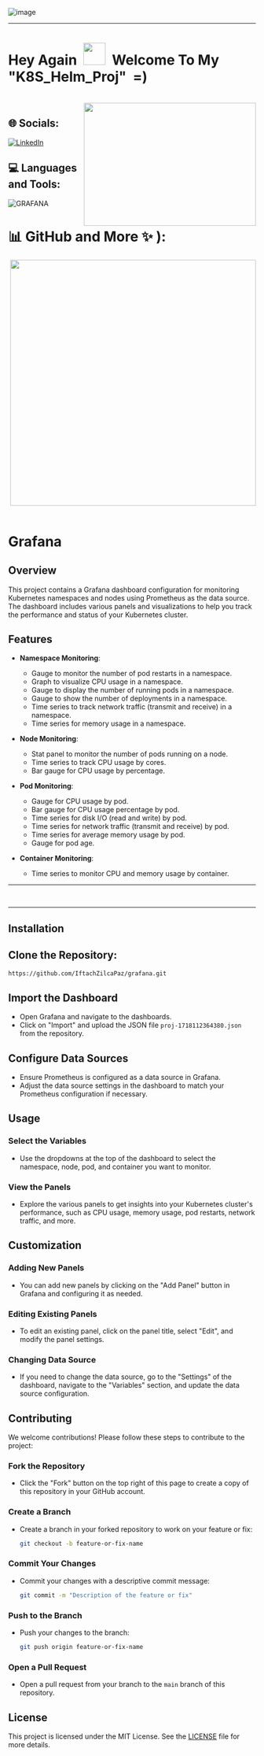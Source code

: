 
![image](https://github.com/IftachZilcaPaz/ci_cd_github_action_aws/assets/151572520/c4b1a850-020a-42af-942a-37f0a8796a49)

---

<p>
<h1> Hey Again &nbsp;<img src="https://raw.githubusercontent.com/MartinHeinz/MartinHeinz/master/wave.gif" height="45" width="45"/>&nbsp;&nbsp;Welcome To My "K8S_Helm_Proj" &nbsp;=)</h1>
</p>
<br/>

<img src="https://cdn.hashnode.com/res/hashnode/image/upload/v1689486594104/0883007c-df25-4d04-90f9-16a033cece42.gif" align="right" height="250" width="350" />


 <!--- ## 🔗 Links
[![portfolio](https://img.shields.io/badge/my_portfolio-000?style=for-the-badge&logo=ko-fi&logoColor=white)](https://katherineoelsner.com/)
[![linkedin](https://img.shields.io/badge/linkedin-0A66C2?style=for-the-badge&logo=linkedin&logoColor=white)](https://www.linkedin.com/)
[![twitter](https://img.shields.io/badge/twitter-1DA1F2?style=for-the-badge&logo=twitter&logoColor=white)](https://twitter.com/)
--->

## 🌐 Socials:
[![LinkedIn](https://img.shields.io/badge/LinkedIn-%230077B5.svg?logo=linkedin&logoColor=white)](https://www.linkedin.com/in/iftach-z-19931491/) 

<!---
<img align="center" src="https://raw.githubusercontent.com/rahuldkjain/github-profile-readme-generator/master/src/images/icons/Social/linked-in-alt.svg" alt="https://www.linkedin.com/in/iftach-z-19931491/" height="30" width="40" />
--->

## 💻 Languages and Tools:

![GRAFANA](https://img.shields.io/badge/grafana-F46800.svg?style=flat&logo=grafana&logoColor=white&color=%23F46800)

# 📊 GitHub and More ✨ ):

<img src="https://quotes-github-readme.vercel.app/api?type=horizontal&theme=radical" align="right" width="500"/>


&nbsp;
&nbsp;
&nbsp;
&nbsp;
&nbsp;
&nbsp;
&nbsp;
&nbsp;



# Grafana

## Overview

This project contains a Grafana dashboard configuration for monitoring Kubernetes namespaces and nodes using Prometheus as the data source. The dashboard includes various panels and visualizations to help you track the performance and status of your Kubernetes cluster.

## Features

- **Namespace Monitoring**:
  - Gauge to monitor the number of pod restarts in a namespace.
  - Graph to visualize CPU usage in a namespace.
  - Gauge to display the number of running pods in a namespace.
  - Gauge to show the number of deployments in a namespace.
  - Time series to track network traffic (transmit and receive) in a namespace.
  - Time series for memory usage in a namespace.

- **Node Monitoring**:
  - Stat panel to monitor the number of pods running on a node.
  - Time series to track CPU usage by cores.
  - Bar gauge for CPU usage by percentage.

- **Pod Monitoring**:
  - Gauge for CPU usage by pod.
  - Bar gauge for CPU usage percentage by pod.
  - Time series for disk I/O (read and write) by pod.
  - Time series for network traffic (transmit and receive) by pod.
  - Time series for average memory usage by pod.
  - Gauge for pod age.

- **Container Monitoring**:
  - Time series to monitor CPU and memory usage by container.
 
--------

&nbsp;
&nbsp;
&nbsp;
&nbsp;

--------

## Installation

## Clone the Repository:
   ```sh
   https://github.com/IftachZilcaPaz/grafana.git
   ```
## Import the Dashboard

   - Open Grafana and navigate to the dashboards.
   - Click on "Import" and upload the JSON file `proj-1718112364380.json` from the repository.


## Configure Data Sources

- Ensure Prometheus is configured as a data source in Grafana.
-  Adjust the data source settings in the dashboard to match your Prometheus configuration if necessary.

## Usage

### Select the Variables

- Use the dropdowns at the top of the dashboard to select the namespace, node, pod, and container you want to monitor.

### View the Panels

- Explore the various panels to get insights into your Kubernetes cluster's performance, such as CPU usage, memory usage, pod restarts, network traffic, and more.

## Customization

### Adding New Panels

- You can add new panels by clicking on the "Add Panel" button in Grafana and configuring it as needed.

### Editing Existing Panels

- To edit an existing panel, click on the panel title, select "Edit", and modify the panel settings.

### Changing Data Source

- If you need to change the data source, go to the "Settings" of the dashboard, navigate to the "Variables" section, and update the data source configuration.

## Contributing

We welcome contributions! Please follow these steps to contribute to the project:

### Fork the Repository

- Click the "Fork" button on the top right of this page to create a copy of this repository in your GitHub account.

### Create a Branch

- Create a branch in your forked repository to work on your feature or fix:
  ```sh
  git checkout -b feature-or-fix-name
  ```

### Commit Your Changes

- Commit your changes with a descriptive commit message:
  ```sh
  git commit -m "Description of the feature or fix"
  ```

### Push to the Branch

- Push your changes to the branch:
  ```sh
  git push origin feature-or-fix-name
  ```


### Open a Pull Request

- Open a pull request from your branch to the `main` branch of this repository.

## License

This project is licensed under the MIT License. See the [LICENSE](LICENSE) file for more details.






  
